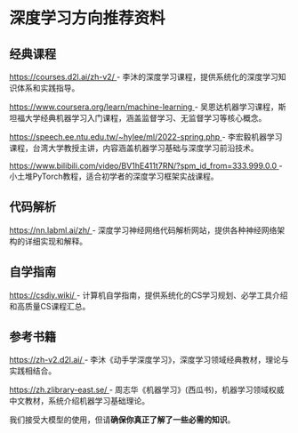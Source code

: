 # 深度学习方向推荐资料

## 经典课程

[https://courses.d2l.ai/zh-v2/ ](https://courses.d2l.ai/zh-v2/ )- 李沐的深度学习课程，提供系统化的深度学习知识体系和实践指导。

[https://www.coursera.org/learn/machine-learning ](https://www.coursera.org/learn/machine-learning )- 吴恩达机器学习课程，斯坦福大学经典机器学习入门课程，涵盖监督学习、无监督学习等核心概念。

[https://speech.ee.ntu.edu.tw/~hylee/ml/2022-spring.php ](https://speech.ee.ntu.edu.tw/~hylee/ml/2022-spring.php )- 李宏毅机器学习课程，台湾大学教授主讲，内容涵盖机器学习基础与深度学习前沿技术。

[https://www.bilibili.com/video/BV1hE411t7RN/?spm_id_from=333.999.0.0 ](https://www.bilibili.com/video/BV1hE411t7RN/?spm_id_from=333.999.0.0 )- 小土堆PyTorch教程，适合初学者的深度学习框架实战课程。

## 代码解析

[https://nn.labml.ai/zh/ ](https://nn.labml.ai/zh/ )- 深度学习神经网络代码解析网站，提供各种神经网络架构的详细实现和解释。

## 自学指南

[https://csdiy.wiki/ ](https://csdiy.wiki/ )- 计算机自学指南，提供系统化的CS学习规划、必学工具介绍和高质量CS课程汇总。

## 参考书籍

[https://zh-v2.d2l.ai/ ](https://zh-v2.d2l.ai/ )- 李沐《动手学深度学习》，深度学习领域经典教材，理论与实践相结合。

[https://zh.zlibrary-east.se/ ](https://zh.zlibrary-east.se/ )- 周志华《机器学习》(西瓜书)，机器学习领域权威中文教材，系统介绍机器学习基础理论。

我们接受大模型的使用，但请**确保你真正了解了一些必需的知识**。